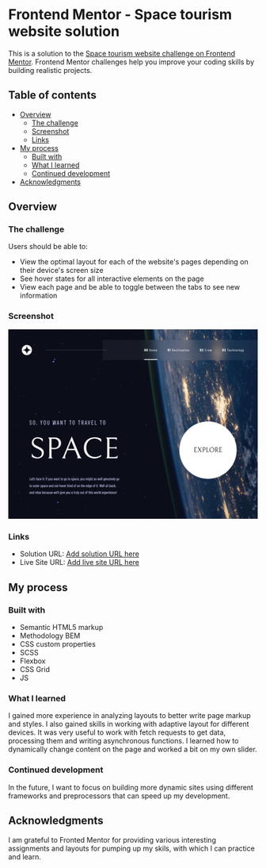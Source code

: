 # Frontend Mentor - Space tourism website solution

This is a solution to the [Space tourism website challenge on Frontend Mentor](https://www.frontendmentor.io/challenges/space-tourism-multipage-website-gRWj1URZ3). Frontend Mentor challenges help you improve your coding skills by building realistic projects. 

## Table of contents

- [Overview](#overview)
  - [The challenge](#the-challenge)
  - [Screenshot](#screenshot)
  - [Links](#links)
- [My process](#my-process)
  - [Built with](#built-with)
  - [What I learned](#what-i-learned)
  - [Continued development](#continued-development)
- [Acknowledgments](#acknowledgments)

## Overview

### The challenge

Users should be able to:

- View the optimal layout for each of the website's pages depending on their device's screen size
- See hover states for all interactive elements on the page
- View each page and be able to toggle between the tabs to see new information

### Screenshot

![](./screenshot.png)

### Links

- Solution URL: [Add solution URL here](https://your-solution-url.com)
- Live Site URL: [Add live site URL here](https://your-live-site-url.com)

## My process

### Built with

- Semantic HTML5 markup
- Methodology BEM
- CSS custom properties
- SCSS
- Flexbox
- CSS Grid
- JS

### What I learned

I gained more experience in analyzing layouts to better write page markup and styles. I also gained skills in working with adaptive layout for different devices. It was very useful to work with fetch requests to get data, processing them and writing asynchronous functions. I learned how to dynamically change content on the page and worked a bit on my own slider.

### Continued development

In the future, I want to focus on building more dynamic sites using different frameworks and preprocessors that can speed up my development.

## Acknowledgments

I am grateful to Fronted Mentor for providing various interesting assignments and layouts for pumping up my skils, with which I can practice and learn.
